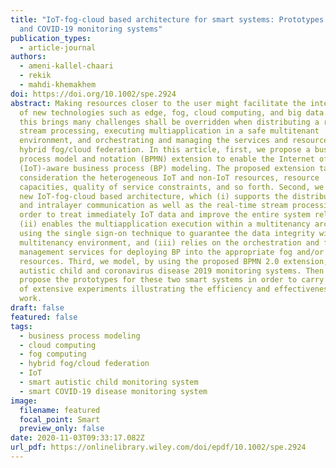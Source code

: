```yaml
---
title: "IoT‐fog‐cloud based architecture for smart systems: Prototypes of autism
  and COVID‐19 monitoring systems"
publication_types:
  - article-journal
authors:
  - ameni-kallel-chaari
  - rekik
  - mahdi-khemakhem
doi: https://doi.org/10.1002/spe.2924
abstract: Making resources closer to the user might facilitate the integration
  of new technologies such as edge, fog, cloud computing, and big data. However,
  this brings many challenges shall be overridden when distributing a real-time
  stream processing, executing multiapplication in a safe multitenant
  environment, and orchestrating and managing the services and resources into a
  hybrid fog/cloud federation. In this article, first, we propose a business
  process model and notation (BPMN) extension to enable the Internet of Things
  (IoT)-aware business process (BP) modeling. The proposed extension takes into
  consideration the heterogeneous IoT and non-IoT resources, resource
  capacities, quality of service constraints, and so forth. Second, we present a
  new IoT-fog-cloud based architecture, which (i) supports the distributed inter
  and intralayer communication as well as the real-time stream processing in
  order to treat immediately IoT data and improve the entire system reliability,
  (ii) enables the multiapplication execution within a multitenancy architecture
  using the single sign-on technique to guarantee the data integrity within a
  multitenancy environment, and (iii) relies on the orchestration and federation
  management services for deploying BP into the appropriate fog and/or cloud
  resources. Third, we model, by using the proposed BPMN 2.0 extension, smart
  autistic child and coronavirus disease 2019 monitoring systems. Then we
  propose the prototypes for these two smart systems in order to carry out a set
  of extensive experiments illustrating the efficiency and effectiveness of our
  work.
draft: false
featured: false
tags:
  - business process modeling
  - cloud computing
  - fog computing
  - hybrid fog/cloud federation
  - IoT
  - smart autistic child monitoring system
  - smart COVID-19 disease monitoring system
image:
  filename: featured
  focal_point: Smart
  preview_only: false
date: 2020-11-03T09:33:17.082Z
url_pdf: https://onlinelibrary.wiley.com/doi/epdf/10.1002/spe.2924
---
```

